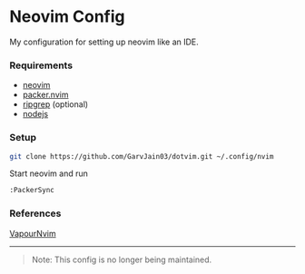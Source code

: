 # Neovim Config

My configuration for setting up neovim like an IDE.

### Requirements

- <a href="https://neovim.io/">neovim</a> <br/>
- <a href="https://github.com/wbthomason/packer.nvim">packer.nvim</a> <br/>
- <a href="https://github.com/BurntSushi/ripgrep">ripgrep</a> (optional) <br/>
- <a href="https://nodejs.org/en/">nodejs</a>

### Setup

```bash
git clone https://github.com/GarvJain03/dotvim.git ~/.config/nvim
```

Start neovim and run

```bash
:PackerSync
```
### References
<a href="https://github.com/VapourNvim/VapourNvim">VapourNvim</a>

---
> Note: This config is no longer being maintained.
